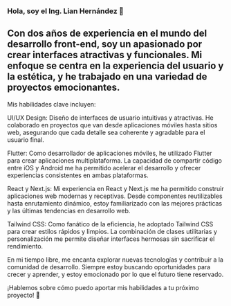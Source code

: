 ### Hola, soy el Ing. Lian Hernández 👋
## Con dos años de experiencia en el mundo del desarrollo front-end, soy un apasionado por crear interfaces atractivas y funcionales. Mi enfoque se centra en la experiencia del usuario y la estética, y he trabajado en una variedad de proyectos emocionantes.

Mis habilidades clave incluyen:

UI/UX Design: Diseño de interfaces de usuario intuitivas y atractivas. He colaborado en proyectos que van desde aplicaciones móviles hasta sitios web, asegurando que cada detalle sea coherente y agradable para el usuario final.

Flutter: Como desarrollador de aplicaciones móviles, he utilizado Flutter para crear aplicaciones multiplataforma. La capacidad de compartir código entre iOS y Android me ha permitido acelerar el desarrollo y ofrecer experiencias consistentes en ambas plataformas.

React y Next.js: Mi experiencia en React y Next.js me ha permitido construir aplicaciones web modernas y receptivas. Desde componentes reutilizables hasta enrutamiento dinámico, estoy familiarizado con las mejores prácticas y las últimas tendencias en desarrollo web.

Tailwind CSS: Como fanático de la eficiencia, he adoptado Tailwind CSS para crear estilos rápidos y limpios. La combinación de clases utilitarias y personalización me permite diseñar interfaces hermosas sin sacrificar el rendimiento.

En mi tiempo libre, me encanta explorar nuevas tecnologías y contribuir a la comunidad de desarrollo. Siempre estoy buscando oportunidades para crecer y aprender, y estoy emocionado por lo que el futuro tiene reservado.

¡Hablemos sobre cómo puedo aportar mis habilidades a tu próximo proyecto! 🚀

